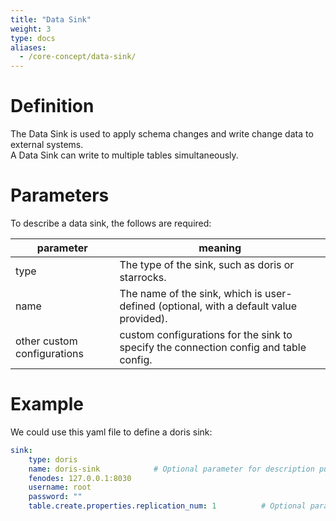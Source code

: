 ```yaml
---
title: "Data Sink"
weight: 3
type: docs
aliases:
  - /core-concept/data-sink/
---
```

<!--
Licensed to the Apache Software Foundation (ASF) under one
or more contributor license agreements.  See the NOTICE file
distributed with this work for additional information
regarding copyright ownership.  The ASF licenses this file
to you under the Apache License, Version 2.0 (the
"License"); you may not use this file except in compliance
with the License.  You may obtain a copy of the License at

  http://www.apache.org/licenses/LICENSE-2.0

Unless required by applicable law or agreed to in writing,
software distributed under the License is distributed on an
"AS IS" BASIS, WITHOUT WARRANTIES OR CONDITIONS OF ANY
KIND, either express or implied.  See the License for the
specific language governing permissions and limitations
under the License.
-->

# Definition
The Data Sink is used to apply schema changes and write change data to external systems.    
A Data Sink can write to multiple tables simultaneously.

# Parameters
To describe a data sink, the follows are required:

| parameter                   | meaning                                                                                |
|-----------------------------|----------------------------------------------------------------------------------------|
| type                        | The type of the sink, such as doris or starrocks.                                      |
| name                        | The name of the sink, which is user-defined (optional, with a default value provided). |
| other custom configurations | custom configurations for the sink to specify the connection config and table config.  | 

# Example
We could use this yaml file to define a doris sink:
```yaml
sink:
    type: doris
    name: doris-sink           	# Optional parameter for description purpose
    fenodes: 127.0.0.1:8030
    username: root
    password: ""
    table.create.properties.replication_num: 1      	# Optional parameter for advanced functionalities
```